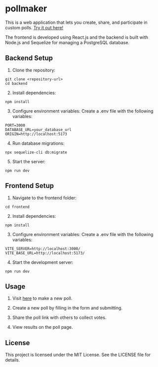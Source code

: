 # pollmaker

This is a web application that lets you create, share, and participate in custom polls. [Try it out here!](pollmaker-two.vercel.app)

The frontend is developed using React.js and the backend is built with Node.js and Sequelize for managing a PostgreSQL database.

## Backend Setup

1. Clone the repository:
```
git clone <repository-url>
cd backend
```

2. Install dependencies:
```
npm install
```

3. Configure environment variables:
Create a .env file with the following variables:
```
PORT=3000
DATABASE_URL=your_database_url
ORIGIN=http://localhost:5173
```

4. Run database migrations:
```
npx sequelize-cli db:migrate
```

5. Start the server:
```
npm run dev
```

## Frontend Setup

1. Navigate to the frontend folder:

```
cd frontend
```

2. Install dependencies:
```
npm install
```

3. Configure environment variables:
Create a .env file with the following variables:
```
VITE_SERVER=http://localhost:3000/
VITE_BASE_URL=http://localhost:5173/
```

4. Start the development server:
```
npm run dev
```

## Usage

1. Visit [here](pollmaker-two.vercel.app) to make a new poll.

2. Create a new poll by filling in the form and submitting.

3. Share the poll link with others to collect votes.

4. View results on the poll page.

## License

This project is licensed under the MIT License. See the LICENSE file for details.
